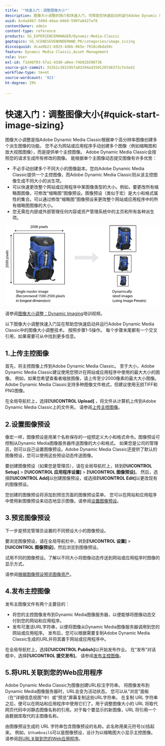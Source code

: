 ```yaml
---
title: '"快速入门：调整图像大小"'
description: 图像大小调整的简介和快速入门，可帮助您快速启动并运行Adobe Dynamic Media Classic中的图像大小调整技术。
uuid: 6c4ad4b7-549d-4daa-b6b9-5997a8427af8
contentOwner: admin
content-type: reference
products: SG_EXPERIENCEMANAGER/Dynamic-Media-Classic
geptopics: SG_SCENESEVENONDEMAND_PK/categories/image_sizing
discoiquuid: dcaa9b21-b925-4dbb-865e-7918cdbda50c
feature: Dynamic Media Classic,Asset Management
role: User
exl-id: f1d46f03-57a1-43d8-a0ee-74b92b590736
source-git-commit: 352b1c383195fa03294ad3501207d63f3cfe3e42
workflow-type: tm+mt
source-wordcount: '921'
ht-degree: 29%

---
```


# 快速入门：调整图像大小{#quick-start-image-sizing}

图像大小调整是指Adobe Dynamic Media Classic根据单个高分辨率图像创建多个派生图像的功能。 您不必为网站或应用程序手动创建多个图像（例如缩略图和放大视图图像），而是提供单个主控图像。 Adobe Dynamic Media Classic会按照您的请求生成所有修改的图像。 能根据单个主图像动态提交图像有许多优势：

* 不必手动创建多个不同大小的图像副本。您向Adobe Dynamic Media Classic提供一个主控图像，而Adobe Dynamic Media Classic则从该主控图像生成不同大小的派生项。
* 可以快速更改整个网站或应用程序中某图像类型的大小。例如，要更改所有缩略图图像，可修改“缩略图”图像预设。图像预设（类似于宏）是大小和格式属性的集合。可以通过修改“缩略图”图像预设来更改整个网站或应用程序中的所有缩略图图像的大小。
* 您无需在内部或外部管理任何内容或资产管理系统中的主页和所有各种派生项。

![您可以创建多个不同大小的衍生图像，这些图像与同一高分辨率主控文件不同。](/help/assets/is_derivative_sizes_popup.png)

请参阅[图像大小调整：Dynamic Imaging](https://s7d5.scene7.com/s7viewers/html5/VideoViewer.html?videoserverurl=https://s7d5.scene7.com/is/content/&amp;emailurl=https://s7d5.scene7.com/s7/emailFriend&amp;serverUrl=https://s7d5.scene7.com/is/image/&amp;config=Scene7SharedAssets/Universal_HTML5_Video&amp;contenturl=https://s7d5.scene7.com/skins/&amp;asset=S7tutorials/557_Image%20Sizing_converted%20renamed_Dynamic%20Imaging-AVS)培训视频。

以下图像大小调整快速入门旨在帮助您快速启动并运行Adobe Dynamic Media Classic中的图像大小调整技术。 按照步骤1-5操作。 每个步骤末尾都有一个交叉引用，如果需要可从中找到更多信息。

## 1.上传主控图像

首先，将主控图像上传到Adobe Dynamic Media Classic。 至于大小，Adobe Dynamic Media Classic建议使用您预计在网站或应用程序中使用的最大大小的图像。 例如，如果您希望查看者缩放图像，请上传至少2000像素的最大大小图像。 Adobe Dynamic Media Classic支持多种图像文件格式，但建议使用无损TIFF和PNG图像。

在全局导航栏上，选择&#x200B;**[!UICONTROL Upload]** ，将文件从计算机上传到Adobe Dynamic Media Classic上的文件夹。 请参阅[上传主控图像](uploading-master-images.md#uploading_master_images)。

## 2.设置图像预设

像宏一样，图像预设是用某个名称保存的一组预定义大小和格式命令。图像预设可控制从Dynamic Media图像服务器传送图像的大小和格式。 如果您是公司的管理员，则可以自己设置图像预设。Adobe Dynamic Media Classic还提供了默认的图像预设，您可以使用这些预设动态传送图像。

要创建图像预设（如果您是管理员），请在全局导航栏上，转到&#x200B;**[!UICONTROL Setup]** > **[!UICONTROL 应用程序设置]** > **[!UICONTROL 图像预设]**。 然后，选择&#x200B;**[!UICONTROL Add]**&#x200B;以创建图像预设，或选择&#x200B;**[!UICONTROL Edit]**&#x200B;以更改现有的图像预设。

您创建的图像预设将添加到预览页面的图像预设菜单。 您可以在网站和应用程序中使用新图像预设来动态地显示图像。请参阅[设置图像预设](setting-image-presets.md#setting_up_image_presets)。

## 3.预览图像预设

下一步是预览管理员设置的不同预设大小的图像预设。

要浏览图像预设，请在全局导航栏中，转到&#x200B;**[!UICONTROL 设置]** > **[!UICONTROL 图像预设]**，然后浏览到图像预设。

试用不同的图像预设。了解以不同大小将图像动态传送到网站或应用程序时图像的显示方式。

请参阅[根据图像预设预览图像资产](previewing-asset.md#previewing_an_image_asset_based_on_its_image_preset)。

## 4.发布主控图像

发布主图像文件有两个主要目的：

* 将您的主控图像发布到Dynamic Media图像服务器，以便能够将图像动态交付到您的网站和应用程序。
* 发布可激活URL字符串，以便将图像从Dynamic Media图像服务器调用到您的网站或应用程序。 发布后，您可以根据需要复制Adobe Dynamic Media Classic生成的URL并将其置于网站或应用程序中。

在全局导航栏上，选择&#x200B;**[!UICONTROL Publish]**&#x200B;以开始发布作业。 在“发布”对话框中，选择&#x200B;**[!UICONTROL 提交发布]**。 请参阅[发布主控图像](publishing-master-images.md#publishing_master_images)。

## 5.将URL关联到您的Web应用程序

Adobe Dynamic Media Classic为图像创建URL标注字符串。 将图像发布到Dynamic Media图像服务器时，URL会变为活动状态。 您可以从“浏览”面板（在“详细信息视图”中）或“预览”屏幕复制这些URL字符串。 在复制 URL 字符串之后，便可以在网站和应用程序中使用它们了。用于调整图像大小的 URL 将取代网页代码中对静态图像名称的引用。对于每个要显示的新图像，URL 将引用一个由数据库取代的主图像名称。

由图像预设生成的 URL 字符串包含图像预设的名称。此名称用美元符号(`$`)括起来。 例如，`$thumbnail$`可以是图像预设，设计为以缩略图大小显示主控图像。 请参阅[将URL关联到您的Web应用程序](linking-urls-web-application.md#linking_urls_to_your_web_application)。
